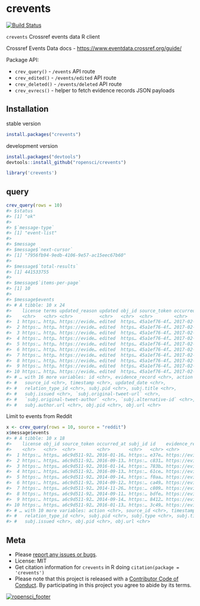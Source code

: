 crevents
========



<!-- README.md is generated from README.Rmd. Please edit that file -->

[![Build Status](https://travis-ci.org/ropensci/crevents.svg?branch=master)](https://travis-ci.org/ropensci/crevents)

`crevents`  Crossref events data R client

Crossref Events Data docs - <https://www.eventdata.crossref.org/guide/>

Package API:

- `crev_query()` - `/events` API route
- `crev_edited()` - `/events/edited` API route
- `crev_deleted()` - `/events/deleted` API route
- `crev_evrecs()` - helper to fetch evidence records JSON payloads

## Installation

stable version


```r
install.packages("crevents")
```

development version


```r
install.packages("devtools")
devtools::install_github("ropensci/crevents")
```


```r
library('crevents')
```

## query


```r
crev_query(rows = 10)
#> $status
#> [1] "ok"
#> 
#> $`message-type`
#> [1] "event-list"
#> 
#> $message
#> $message$`next-cursor`
#> [1] "7956fb94-9edb-4106-9e57-ac15eec67b60"
#> 
#> $message$`total-results`
#> [1] 441533755
#> 
#> $message$`items-per-page`
#> [1] 10
#> 
#> $message$events
#> # A tibble: 10 x 24
#>    license terms updated_reason updated obj_id source_token occurred_at subj_id
#>    <chr>   <chr> <chr>          <chr>   <chr>  <chr>        <chr>       <chr>  
#>  1 https:… http… https://evide… edited  https… 45a1ef76-4f… 2017-02-17… http:/…
#>  2 https:… http… https://evide… edited  https… 45a1ef76-4f… 2017-02-17… http:/…
#>  3 https:… http… https://evide… edited  https… 45a1ef76-4f… 2017-02-17… http:/…
#>  4 https:… http… https://evide… edited  https… 45a1ef76-4f… 2017-02-17… http:/…
#>  5 https:… http… https://evide… edited  https… 45a1ef76-4f… 2017-02-17… http:/…
#>  6 https:… http… https://evide… edited  https… 45a1ef76-4f… 2017-02-17… http:/…
#>  7 https:… http… https://evide… edited  https… 45a1ef76-4f… 2017-02-17… http:/…
#>  8 https:… http… https://evide… edited  https… 45a1ef76-4f… 2017-02-17… http:/…
#>  9 https:… http… https://evide… edited  https… 45a1ef76-4f… 2017-02-17… http:/…
#> 10 https:… http… https://evide… edited  https… 45a1ef76-4f… 2017-02-17… http:/…
#> # … with 16 more variables: id <chr>, evidence_record <chr>, action <chr>,
#> #   source_id <chr>, timestamp <chr>, updated_date <chr>,
#> #   relation_type_id <chr>, subj.pid <chr>, subj.title <chr>,
#> #   subj.issued <chr>, `subj.original-tweet-url` <chr>,
#> #   `subj.original-tweet-author` <chr>, `subj.alternative-id` <chr>,
#> #   subj.author.url <chr>, obj.pid <chr>, obj.url <chr>
```

Limit to events from Reddit


```r
x <- crev_query(rows = 10, source = "reddit")
x$message$events
#> # A tibble: 10 x 18
#>    license obj_id source_token occurred_at subj_id id    evidence_record terms
#>    <chr>   <chr>  <chr>        <chr>       <chr>   <chr> <chr>           <chr>
#>  1 https:… https… a6c9d511-92… 2016-01-16… https:… e37e… https://eviden… http…
#>  2 https:… https… a6c9d511-92… 2016-09-13… https:… c831… https://eviden… http…
#>  3 https:… https… a6c9d511-92… 2016-01-14… https:… 783b… https://eviden… http…
#>  4 https:… https… a6c9d511-92… 2016-09-13… https:… 61ce… https://eviden… http…
#>  5 https:… https… a6c9d511-92… 2014-09-14… https:… f0aa… https://eviden… http…
#>  6 https:… https… a6c9d511-92… 2014-09-12… https:… ca49… https://eviden… http…
#>  7 https:… https… a6c9d511-92… 2014-11-26… https:… c809… https://eviden… http…
#>  8 https:… https… a6c9d511-92… 2014-09-11… https:… bdfe… https://eviden… http…
#>  9 https:… https… a6c9d511-92… 2014-09-14… https:… 8412… https://eviden… http…
#> 10 https:… https… a6c9d511-92… 2016-01-13… https:… 3c49… https://eviden… http…
#> # … with 10 more variables: action <chr>, source_id <chr>, timestamp <chr>,
#> #   relation_type_id <chr>, subj.pid <chr>, subj.type <chr>, subj.title <chr>,
#> #   subj.issued <chr>, obj.pid <chr>, obj.url <chr>
```

## Meta

* Please [report any issues or bugs](https://github.com/ropensci/crevents/issues).
* License: MIT
* Get citation information for `crevents` in R doing `citation(package = 'crevents')`
* Please note that this project is released with a [Contributor Code of Conduct](CODE_OF_CONDUCT.md). By participating in this project you agree to abide by its terms.

[![ropensci_footer](https://ropensci.org/public_images/github_footer.png)](https://ropensci.org)
